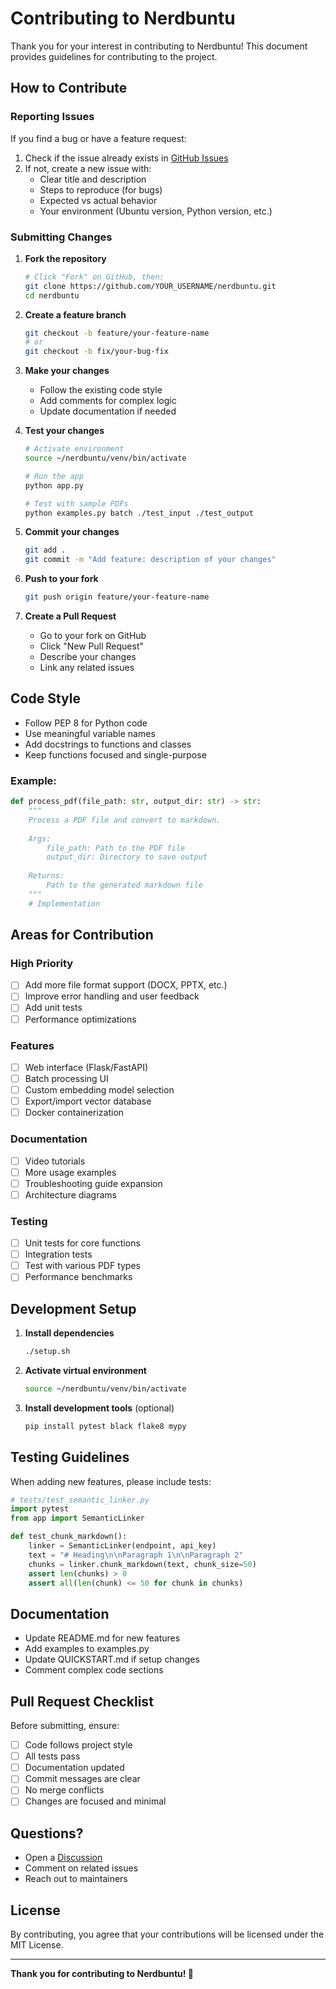 # Contributing to Nerdbuntu

Thank you for your interest in contributing to Nerdbuntu! This document provides guidelines for contributing to the project.

## How to Contribute

### Reporting Issues

If you find a bug or have a feature request:

1. Check if the issue already exists in [GitHub Issues](https://github.com/Cosmicjedi/nerdbuntu/issues)
2. If not, create a new issue with:
   - Clear title and description
   - Steps to reproduce (for bugs)
   - Expected vs actual behavior
   - Your environment (Ubuntu version, Python version, etc.)

### Submitting Changes

1. **Fork the repository**
   ```bash
   # Click "Fork" on GitHub, then:
   git clone https://github.com/YOUR_USERNAME/nerdbuntu.git
   cd nerdbuntu
   ```

2. **Create a feature branch**
   ```bash
   git checkout -b feature/your-feature-name
   # or
   git checkout -b fix/your-bug-fix
   ```

3. **Make your changes**
   - Follow the existing code style
   - Add comments for complex logic
   - Update documentation if needed

4. **Test your changes**
   ```bash
   # Activate environment
   source ~/nerdbuntu/venv/bin/activate
   
   # Run the app
   python app.py
   
   # Test with sample PDFs
   python examples.py batch ./test_input ./test_output
   ```

5. **Commit your changes**
   ```bash
   git add .
   git commit -m "Add feature: description of your changes"
   ```

6. **Push to your fork**
   ```bash
   git push origin feature/your-feature-name
   ```

7. **Create a Pull Request**
   - Go to your fork on GitHub
   - Click "New Pull Request"
   - Describe your changes
   - Link any related issues

## Code Style

- Follow PEP 8 for Python code
- Use meaningful variable names
- Add docstrings to functions and classes
- Keep functions focused and single-purpose

### Example:
```python
def process_pdf(file_path: str, output_dir: str) -> str:
    """
    Process a PDF file and convert to markdown.
    
    Args:
        file_path: Path to the PDF file
        output_dir: Directory to save output
        
    Returns:
        Path to the generated markdown file
    """
    # Implementation
```

## Areas for Contribution

### High Priority
- [ ] Add more file format support (DOCX, PPTX, etc.)
- [ ] Improve error handling and user feedback
- [ ] Add unit tests
- [ ] Performance optimizations

### Features
- [ ] Web interface (Flask/FastAPI)
- [ ] Batch processing UI
- [ ] Custom embedding model selection
- [ ] Export/import vector database
- [ ] Docker containerization

### Documentation
- [ ] Video tutorials
- [ ] More usage examples
- [ ] Troubleshooting guide expansion
- [ ] Architecture diagrams

### Testing
- [ ] Unit tests for core functions
- [ ] Integration tests
- [ ] Test with various PDF types
- [ ] Performance benchmarks

## Development Setup

1. **Install dependencies**
   ```bash
   ./setup.sh
   ```

2. **Activate virtual environment**
   ```bash
   source ~/nerdbuntu/venv/bin/activate
   ```

3. **Install development tools** (optional)
   ```bash
   pip install pytest black flake8 mypy
   ```

## Testing Guidelines

When adding new features, please include tests:

```python
# tests/test_semantic_linker.py
import pytest
from app import SemanticLinker

def test_chunk_markdown():
    linker = SemanticLinker(endpoint, api_key)
    text = "# Heading\n\nParagraph 1\n\nParagraph 2"
    chunks = linker.chunk_markdown(text, chunk_size=50)
    assert len(chunks) > 0
    assert all(len(chunk) <= 50 for chunk in chunks)
```

## Documentation

- Update README.md for new features
- Add examples to examples.py
- Update QUICKSTART.md if setup changes
- Comment complex code sections

## Pull Request Checklist

Before submitting, ensure:

- [ ] Code follows project style
- [ ] All tests pass
- [ ] Documentation updated
- [ ] Commit messages are clear
- [ ] No merge conflicts
- [ ] Changes are focused and minimal

## Questions?

- Open a [Discussion](https://github.com/Cosmicjedi/nerdbuntu/discussions)
- Comment on related issues
- Reach out to maintainers

## License

By contributing, you agree that your contributions will be licensed under the MIT License.

---

**Thank you for contributing to Nerdbuntu! 🚀**
